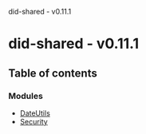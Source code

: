 did-shared - v0.11.1

# did-shared - v0.11.1

## Table of contents

### Modules

- [DateUtils](modules/dateutils.md)
- [Security](modules/security.md)
